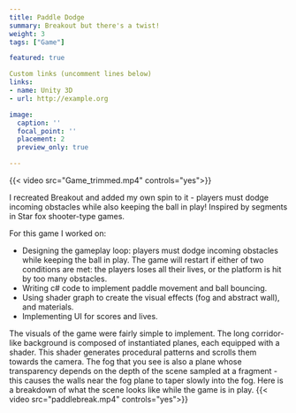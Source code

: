 ```yaml
---
title: Paddle Dodge
summary: Breakout but there's a twist!
weight: 3
tags: ["Game"]

featured: true

Custom links (uncomment lines below)
links:
- name: Unity 3D
- url: http://example.org

image:
  caption: ''
  focal_point: ''
  placement: 2
  preview_only: true

---
```

{{< video src="Game_trimmed.mp4" controls="yes">}}

I recreated Breakout and added my own spin to it - players must dodge incoming obstacles while also keeping the ball in play! Inspired by segments in Star fox shooter-type games.

For this game I worked on:
- Designing the gameplay loop: players must dodge incoming obstacles while keeping the ball in play. The game will restart if either of two conditions are met: the players loses all their lives, or the platform is hit by too many obstacles.
- Writing c# code to implement paddle movement and ball bouncing.
- Using shader graph to create the visual effects (fog and abstract wall), and materials.
- Implementing UI for scores and lives.

The visuals of the game were fairly simple to implement. The long corridor-like background is composed of instantiated planes, each equipped with a shader. This shader generates procedural patterns and scrolls them towards the camera. The fog that you see is also a plane whose transparency depends on the depth of the scene sampled at a fragment - this causes the walls near the fog plane to taper slowly into the fog. Here is a breakdown of what the scene looks like while the game is in play.
{{< video src="paddlebreak.mp4" controls="yes">}}